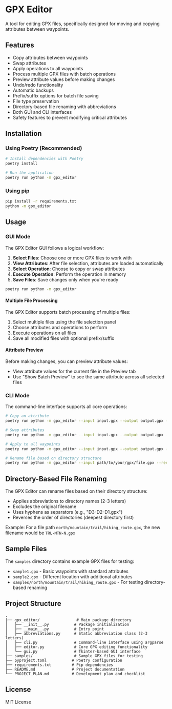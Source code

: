 # GPX Editor

A tool for editing GPX files, specifically designed for moving and copying attributes between waypoints.

## Features

- Copy attributes between waypoints
- Swap attributes
- Apply operations to all waypoints
- Process multiple GPX files with batch operations
- Preview attribute values before making changes
- Undo/redo functionality
- Automatic backups
- Prefix/suffix options for batch file saving
- File type preservation
- Directory-based file renaming with abbreviations
- Both GUI and CLI interfaces
- Safety features to prevent modifying critical attributes

## Installation

### Using Poetry (Recommended)

```bash
# Install dependencies with Poetry
poetry install

# Run the application
poetry run python -m gpx_editor
```

### Using pip

```bash
pip install -r requirements.txt
python -m gpx_editor
```

## Usage

### GUI Mode

The GPX Editor GUI follows a logical workflow:

1. **Select Files**: Choose one or more GPX files to work with
2. **View Attributes**: After file selection, attributes are loaded automatically
3. **Select Operation**: Choose to copy or swap attributes
4. **Execute Operation**: Perform the operation in memory
5. **Save Files**: Save changes only when you're ready

```bash
poetry run python -m gpx_editor
```

#### Multiple File Processing

The GPX Editor supports batch processing of multiple files:

1. Select multiple files using the file selection panel
2. Choose attributes and operations to perform
3. Execute operations on all files
4. Save all modified files with optional prefix/suffix

#### Attribute Preview

Before making changes, you can preview attribute values:

- View attribute values for the current file in the Preview tab
- Use "Show Batch Preview" to see the same attribute across all selected files

### CLI Mode

The command-line interface supports all core operations:

```bash
# Copy an attribute
poetry run python -m gpx_editor --input input.gpx --output output.gpx --copy description name

# Swap attributes
poetry run python -m gpx_editor --input input.gpx --output output.gpx --swap description name

# Apply to all waypoints
poetry run python -m gpx_editor --input input.gpx --output output.gpx --copy description name --all

# Rename file based on directory structure
poetry run python -m gpx_editor --input path/to/your/gpx/file.gpx --rename
```

## Directory-Based File Renaming

The GPX Editor can rename files based on their directory structure:

- Applies abbreviations to directory names (2-3 letters)
- Excludes the original filename
- Uses hyphens as separators (e.g., "D3-D2-D1.gpx")
- Reverses the order of directories (deepest directory first)

Example: For a file path `north/mountain/trail/hiking_route.gpx`, the new filename would be `TRL-MTN-N.gpx`

## Sample Files

The `samples` directory contains example GPX files for testing:

- `sample1.gpx` - Basic waypoints with standard attributes
- `sample2.gpx` - Different location with additional attributes
- `samples/north/mountain/trail/hiking_route.gpx` - For testing directory-based renaming

## Project Structure

```
.
├── gpx_editor/                # Main package directory
│   ├── __init__.py           # Package initialization
│   ├── __main__.py           # Entry point
│   ├── abbreviations.py      # Static abbreviation class (2-3 letters)
│   ├── cli.py                # Command-line interface using argparse
│   ├── editor.py             # Core GPX editing functionality
│   └── gui.py                # Tkinter-based GUI interface
├── samples/                  # Sample GPX files for testing
├── pyproject.toml           # Poetry configuration
├── requirements.txt         # Pip dependencies
├── README.md                # Project documentation
└── PROJECT_PLAN.md          # Development plan and checklist
```

## License

MIT License
